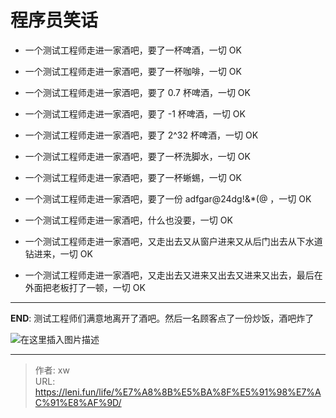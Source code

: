 # 程序员笑话


<!--more-->

- 一个测试工程师走进一家酒吧，要了一杯啤酒，一切 OK
- 一个测试工程师走进一家酒吧，要了一杯咖啡，一切 OK

- 一个测试工程师走进一家酒吧，要了 0.7 杯啤酒，一切 OK
-  一个测试工程师走进一家酒吧，要了 -1 杯啤酒，一切 OK
- 一个测试工程师走进一家酒吧，要了 2^32 杯啤酒，一切 OK
- 一个测试工程师走进一家酒吧，要了一杯洗脚水，一切 OK
- 一个测试工程师走进一家酒吧，要了一杯蜥蜴，一切 OK
- 一个测试工程师走进一家酒吧，要了一份 adfgar@24dg!&*(@ ，一切 OK
-  一个测试工程师走进一家酒吧，什么也没要，一切 OK
-  一个测试工程师走进一家酒吧，又走出去又从窗户进来又从后门出去从下水道钻进来，一切 OK
- 一个测试工程师走进一家酒吧，又走出去又进来又出去又进来又出去，最后在外面把老板打了一顿，一切 OK

---

**END**: 测试工程师们满意地离开了酒吧。然后一名顾客点了一份炒饭，酒吧炸了

![在这里插入图片描述](https://publicpictures.oss-cn-hangzhou.aliyuncs.com/img/2023/08/08/795972a992e3cdf58e7fa83ebd8f1858.gif)


---

> 作者: xw  
> URL: https://leni.fun/life/%E7%A8%8B%E5%BA%8F%E5%91%98%E7%AC%91%E8%AF%9D/  


